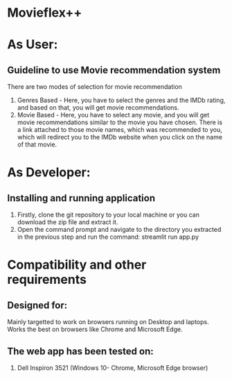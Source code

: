 # Movieflex++
# As User:
## Guideline to use Movie recommendation system 

There are two modes of selection for movie recommendation
1. Genres Based - Here, you have to select the genres and the IMDb rating, and based on that, you will get movie recommendations.
2. Movie Based - Here, you have to select any movie, and you will get movie recommendations similar to the movie you have chosen.
There is a link attached to those movie names, which was recommended to you, which will redirect you to the IMDb website when you click on the name of that movie.

# As Developer:

## Installing and running application

1. Firstly, clone the git repository to your local machine or you can download the zip file and extract it.
2. Open the command prompt and navigate to the directory you extracted in the previous step and run the command:
streamlit run app.py

# Compatibility and other requirements

## Designed for:

Mainly targetted to work on browsers running on Desktop and laptops.
Works the best on browsers like Chrome and Microsoft Edge.

## The web app has been tested on:

1. Dell Inspiron 3521 (Windows 10- Chrome, Microsoft Edge browser)


